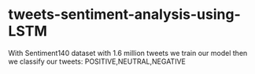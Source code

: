 # tweets-sentiment-analysis-using-LSTM
With Sentiment140 dataset with 1.6 million tweets we train our model then we classify our tweets: POSITIVE,NEUTRAL,NEGATIVE
